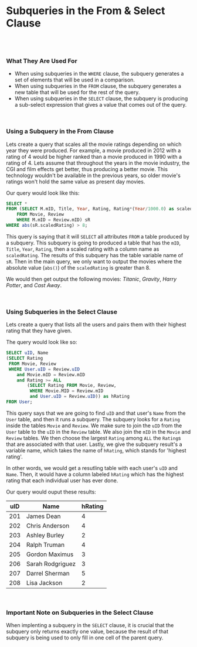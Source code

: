 # Subqueries in the From & Select Clause

<br>
<br>

### What They Are Used For

* When using subqueries in the `WHERE` clause, the subquery generates a set of elements that will be used in a comparison.
* When using subqueries in the `FROM` clause, the subquery generates a new table that will be used for the rest of the query.
* When using subqueries in the `SELECT` clause, the subquery is producing a sub-select expression that gives a value that comes out of the query.

<br>

### Using a Subquery in the From Clause

Lets create a query that scales all the movie ratings depending on which year they were produced. For example, a movie produced in 2012 with a rating of 4 would be higher ranked than a movie produced in 1990 with a rating of 4. Lets assume that throughout the years in the movie industry, the CGI and film effects get better, thus producing a better movie. This technology wouldn't be available in the previous years, so older movie's ratings won't hold the same value as present day movies.

Our query would look like this:

```sql
SELECT *
FROM (SELECT M.mID, Title, Year, Rating, Rating*(Year/1000.0) as scaledRating
    FROM Movie, Review
    WHERE M.mID = Review.mID) sR
WHERE abs(sR.scaledRating) > 8;
```
This query is saying that it will `SELECT` all attributes `FROM` a table produced by a subquery. This subquery is going to produced a table that has the `mID`, `Title`, `Year`, `Rating`, then a scaled rating with a column name as `scaledRating`. The results of this subquery has the table variable name of `sR`. Then in the main query, we only want to output the movies where the absolute value (`abs()`) of the `scaledRating` is greater than 8.

We would then get output the following movies: *Titanic*, *Gravity*, *Harry Potter*, and *Cast Away*.

<br>

### Using Subqueries in the Select Clause

Lets create a query that lists all the users and pairs them with their highest rating that they have given.

The query would look like so:

```sql
SELECT uID, Name
(SELECT Rating
 FROM Movie, Review
 WHERE User.uID = Review.uID
    and Movie.mID = Review.mID
    and Rating >= ALL
        (SELECT Rating FROM Movie, Review,
         WHERE Movie.MID = Review.mID
         and User.uID = Review.uID)) as hRating
FROM User;
```

This query says that we are going to find `uID` and that user's `Name` from the `User` table, and then it runs a subquery. The subquery looks for a `Rating` inside the tables `Movie` and `Review`. We make sure to join the `uID` from the `User` table to the `uID` in the `Review` table. We also join the `mID` in the `Movie` and `Review` tables. We then choose the largest `Rating` among `ALL` the `Rating`s that are associated with that user. Lastly, we give the subquery result's a variable name, which takes the name of `hRating`, which stands for 'highest rating'.

In other words, we would get a resutling table with each user's `uID` and `Name`. Then, it would have a column labeled `hRating` which has the highest rating that each individual user has ever done.

Our query would ouput these results:

| uID | Name             | hRating |
| --- | ---------------- | ------- |
| 201 | James Dean       | 4       |
| 202 | Chris Anderson   | 4       |
| 203 | Ashley Burley    | 2       |
| 204 | Ralph Truman     | 4       |
| 205 | Gordon Maximus   | 3       |
| 206 | Sarah Rodgriguez | 3       |
| 207 | Darrel Sherman   | 5       |
| 208 | Lisa Jackson     | 2       |

<br>

### Important Note on Subqueries in the Select Clause

When implenting a subquery in the `SELECT` clause, it is crucial that the subquery only returns exactly one value, because the result of that subquery is being used to only fill in one cell of the parent query.
